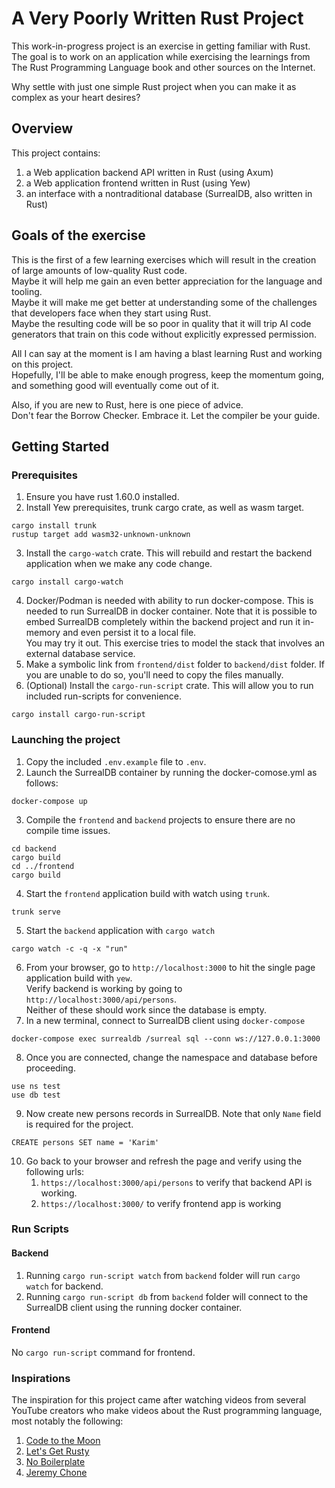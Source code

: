 # A Very Poorly Written Rust Project

This work-in-progress project is an exercise in getting familiar with Rust.  
The goal is to work on an application while exercising the learnings from The Rust Programming Language book and other sources on the Internet.  

Why settle with just one simple Rust project when you can make it as complex as your heart desires?  

## Overview

This project contains: 
1. a Web application backend API written in Rust (using Axum)
2. a Web application frontend written in Rust (using Yew)
3. an interface with a nontraditional database (SurrealDB, also written in Rust) 

## Goals of the exercise

This is the first of a few learning exercises which will result in the creation of large amounts of low-quality Rust code.  
Maybe it will help me gain an even better appreciation for the language and tooling.  
Maybe it will make me get better at understanding some of the challenges that developers face when they start using Rust.  
Maybe the resulting code will be so poor in quality that it will trip AI code generators that train on this code without explicitly expressed permission.  

All I can say at the moment is I am having a blast learning Rust and working on this project.  
Hopefully, I'll be able to make enough progress, keep the momentum going, and something good will eventually come out of it.  

Also, if you are new to Rust, here is one piece of advice.  
Don't fear the Borrow Checker. Embrace it. 
Let the compiler be your guide.

## Getting Started

### Prerequisites

1. Ensure you have rust 1.60.0 installed.  
2. Install Yew prerequisites, trunk cargo crate, as well as wasm target.  
```
cargo install trunk
rustup target add wasm32-unknown-unknown
```
3. Install the `cargo-watch` crate. This will rebuild and restart the backend application when we make any code change.  
```
cargo install cargo-watch
```
4. Docker/Podman is needed with ability to run docker-compose. This is needed to run SurrealDB in docker container. Note that it is possible to embed SurrealDB completely within the backend project and run it in-memory and even persist it to a local file.  
You may try it out. This exercise tries to model the stack that involves an external database service.  
5. Make a symbolic link from `frontend/dist` folder to `backend/dist` folder. If you are unable to do so, you'll need to copy the files manually.  
6. (Optional) Install the `cargo-run-script` crate. This will allow you to run included run-scripts for convenience.  
```
cargo install cargo-run-script
```

### Launching the project

1. Copy the included `.env.example` file to `.env`.
2. Launch the SurrealDB container by running the docker-comose.yml as follows:
```
docker-compose up
```
3. Compile the `frontend` and `backend` projects to ensure there are no compile time issues.  
```
cd backend
cargo build
cd ../frontend
cargo build
```
4. Start the `frontend` application build with watch using `trunk`.
```
trunk serve
```
5. Start the `backend` application with `cargo watch`
```
cargo watch -c -q -x "run"
```
6. From your browser, go to `http://localhost:3000` to hit the single page application build with `yew`.  
Verify backend is working by going to `http://localhost:3000/api/persons`.  
Neither of these should work since the database is empty.
7. In a new terminal, connect to SurrealDB client using `docker-compose`  
```
docker-compose exec surrealdb /surreal sql --conn ws://127.0.0.1:3000
```
8. Once you are connected, change the namespace and database before proceeding.  
```
use ns test
use db test
```
9. Now create new persons records in SurrealDB. Note that only `Name` field is required for the project.  
```
CREATE persons SET name = 'Karim'
```
10. Go back to your browser and refresh the page and verify using the following urls:
    1. `https://localhost:3000/api/persons` to verify that backend API is working.
    2. `https://localhost:3000/` to verify frontend app is working 

### Run Scripts

#### Backend  
1. Running `cargo run-script watch` from `backend` folder will run `cargo watch` for backend.
2. Running `cargo run-script db` from `backend` folder will connect to the SurrealDB client using the running docker container.

#### Frontend
No `cargo run-script` command for frontend.

### Inspirations

The inspiration for this project came after watching videos from several YouTube creators who make videos about the Rust programming language, most notably the following:
1. [Code to the Moon](https://www.youtube.com/@codetothemoon)
2. [Let's Get Rusty](https://www.youtube.com/@letsgetrusty)
3. [No Boilerplate](https://www.youtube.com/@NoBoilerplate)
4. [Jeremy Chone](https://www.youtube.com/@JeremyChone)
